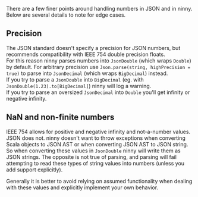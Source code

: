 There are a few finer points around handling numbers in JSON and in ninny.
Below are several details to note for edge cases.

## Precision

The JSON standard doesn't specify a precision for JSON numbers, but recommends compatibility with IEEE 754 double precision floats.  
For this reason ninny parses numbers into `JsonDouble` (which wraps `Double`) by default. 
For arbitrary precision use `Json.parse(string, highPrecision = true)` to parse into `JsonDecimal` (which wraps `BigDecimal`) instead.  
If you try to parse a `JsonDouble` into `BigDecimal` (eg. with `JsonDouble(1.23).to[BigDecimal]`) ninny will log a warning.  
If you try to parse an oversized `JsonDecimal` into `Double` you'll get infinity or negative infinity.

## NaN and non-finite numbers

IEEE 754 allows for positive and negative infinity and not-a-number values. JSON does not.
ninny doesn't want to throw exceptions when converting Scala objects to JSON AST or when converting JSON AST to JSON string.
So when converting these values in `JsonDouble` ninny will write them as JSON strings.
The opposite is not true of parsing, and parsing will fail attempting to read these types of string values into numbers 
(unless you add support explicitly). 

Generally it is better to avoid relying on assumed functionality when dealing with these values and explicitly implement your own behavior.